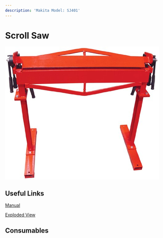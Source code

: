 ```yaml
---
description: 'Makita Model: SJ401'
---
```


# Scroll Saw

![](../.gitbook/assets/image%20%2830%29.png)

## Useful Links

[Manual](https://drive.google.com/open?id=1J8pAApaV-hl8somh_m8QrVlcfQg_8758)

[Exploded View](https://drive.google.com/open?id=1HlBM9L5yhVvoCoBp0QdjvFjLorzN6pYE)

## Consumables





